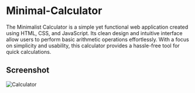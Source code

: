 # Minimal-Calculator

The Minimalist Calculator is a simple yet functional web application created using HTML, CSS, and JavaScript. Its clean design and intuitive interface allow users to perform basic arithmetic operations effortlessly. With a focus on simplicity and usability, this calculator provides a hassle-free tool for quick calculations.

## Screenshot

![Calculator](https://github.com/perfecttushar/Minimal-Calculator/assets/70326041/00c84c49-9be8-489c-8897-8c7f9f97a89c)
